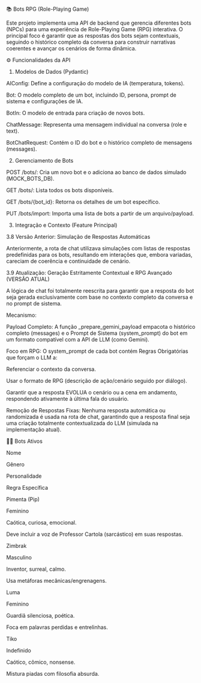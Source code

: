 📚 Bots RPG (Role-Playing Game)

Este projeto implementa uma API de backend que gerencia diferentes bots (NPCs) para uma experiência de Role-Playing Game (RPG) interativa. O principal foco é garantir que as respostas dos bots sejam contextuais, seguindo o histórico completo da conversa para construir narrativas coerentes e avançar os cenários de forma dinâmica.

⚙️ Funcionalidades da API

1. Modelos de Dados (Pydantic)

AIConfig: Define a configuração do modelo de IA (temperatura, tokens).

Bot: O modelo completo de um bot, incluindo ID, persona, prompt de sistema e configurações de IA.

BotIn: O modelo de entrada para criação de novos bots.

ChatMessage: Representa uma mensagem individual na conversa (role e text).

BotChatRequest: Contém o ID do bot e o histórico completo de mensagens (messages).

2. Gerenciamento de Bots

POST /bots/: Cria um novo bot e o adiciona ao banco de dados simulado (MOCK_BOTS_DB).

GET /bots/: Lista todos os bots disponíveis.

GET /bots/{bot_id}: Retorna os detalhes de um bot específico.

PUT /bots/import: Importa uma lista de bots a partir de um arquivo/payload.

3. Integração e Contexto (Feature Principal)

3.8 Versão Anterior: Simulação de Respostas Automáticas

Anteriormente, a rota de chat utilizava simulações com listas de respostas predefinidas para os bots, resultando em interações que, embora variadas, careciam de coerência e continuidade de cenário.

3.9 Atualização: Geração Estritamente Contextual e RPG Avançado (VERSÃO ATUAL)

A lógica de chat foi totalmente reescrita para garantir que a resposta do bot seja gerada exclusivamente com base no contexto completo da conversa e no prompt de sistema.

Mecanismo:

Payload Completo: A função _prepare_gemini_payload empacota o histórico completo (messages) e o Prompt de Sistema (system_prompt) do bot em um formato compatível com a API de LLM (como Gemini).

Foco em RPG: O system_prompt de cada bot contém Regras Obrigatórias que forçam o LLM a:

Referenciar o contexto da conversa.

Usar o formato de RPG (descrição de ação/cenário seguido por diálogo).

Garantir que a resposta EVOLUA o cenário ou a cena em andamento, respondendo ativamente à última fala do usuário.

Remoção de Respostas Fixas: Nenhuma resposta automática ou randomizada é usada na rota de chat, garantindo que a resposta final seja uma criação totalmente contextualizada do LLM (simulada na implementação atual).

🧑‍💻 Bots Ativos

Nome

Gênero

Personalidade

Regra Específica

Pimenta (Pip)

Feminino

Caótica, curiosa, emocional.

Deve incluir a voz de Professor Cartola (sarcástico) em suas respostas.

Zimbrak

Masculino

Inventor, surreal, calmo.

Usa metáforas mecânicas/engrenagens.

Luma

Feminino

Guardiã silenciosa, poética.

Foca em palavras perdidas e entrelinhas.

Tiko

Indefinido

Caótico, cômico, nonsense.

Mistura piadas com filosofia absurda.